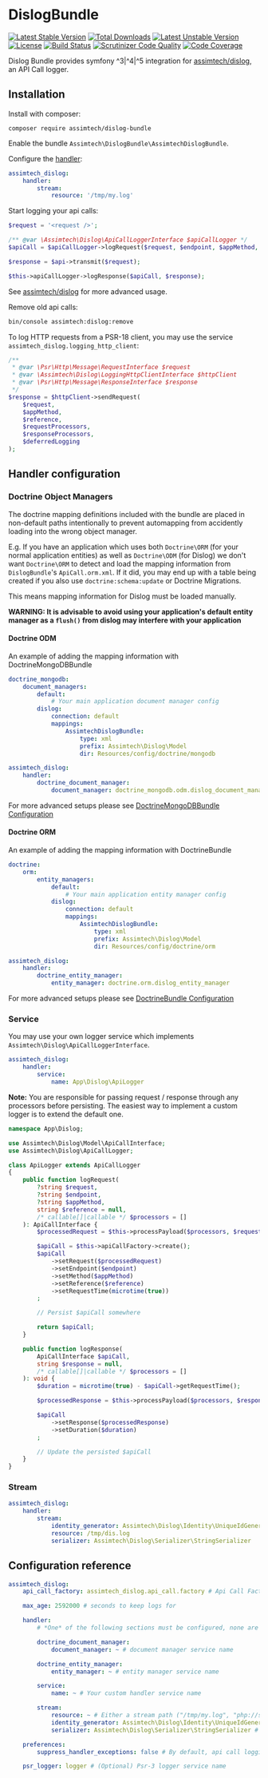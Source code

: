 # DislogBundle

[![Latest Stable Version](https://poser.pugx.org/assimtech/dislog-bundle/v/stable)](https://packagist.org/packages/assimtech/dislog-bundle)
[![Total Downloads](https://poser.pugx.org/assimtech/dislog-bundle/downloads)](https://packagist.org/packages/assimtech/dislog-bundle)
[![Latest Unstable Version](https://poser.pugx.org/assimtech/dislog-bundle/v/unstable)](https://packagist.org/packages/assimtech/dislog-bundle)
[![License](https://poser.pugx.org/assimtech/dislog-bundle/license)](https://packagist.org/packages/assimtech/dislog-bundle)
[![Build Status](https://travis-ci.org/assimtech/dislog-bundle.svg?branch=master)](https://travis-ci.org/assimtech/dislog-bundle)
[![Scrutinizer Code Quality](https://scrutinizer-ci.com/g/assimtech/dislog-bundle/badges/quality-score.png?b=master)](https://scrutinizer-ci.com/g/assimtech/dislog-bundle/?branch=master)
[![Code Coverage](https://scrutinizer-ci.com/g/assimtech/dislog-bundle/badges/coverage.png?b=master)](https://scrutinizer-ci.com/g/assimtech/dislog-bundle/?branch=master)

Dislog Bundle provides symfony ^3|^4|^5 integration for [assimtech/dislog](https://github.com/assimtech/dislog), an API Call logger.

## Installation

Install with composer:

```shell
composer require assimtech/dislog-bundle
```

Enable the bundle `Assimtech\DislogBundle\AssimtechDislogBundle`.

Configure the [handler](#handler-configuration):

```yaml
assimtech_dislog:
    handler:
        stream:
            resource: '/tmp/my.log'
```

Start logging your api calls:

```php
$request = '<request />';

/** @var \Assimtech\Dislog\ApiCallLoggerInterface $apiCallLogger */
$apiCall = $apiCallLogger->logRequest($request, $endpoint, $appMethod, $reference);

$response = $api->transmit($request);

$this->apiCallLogger->logResponse($apiCall, $response);
```

See [assimtech/dislog](https://github.com/assimtech/dislog) for more advanced usage.

Remove old api calls:

```sh
bin/console assimtech:dislog:remove
```

To log HTTP requests from a PSR-18 client, you may use the service `assimtech_dislog.logging_http_client`:

```php
/**
 * @var \Psr\Http\Message\RequestInterface $request
 * @var \Assimtech\Dislog\LoggingHttpClientInterface $httpClient
 * @var \Psr\Http\Message\ResponseInterface $response
 */
$response = $httpClient->sendRequest(
    $request,
    $appMethod,
    $reference,
    $requestProcessors,
    $responseProcessors,
    $deferredLogging
);
```

## Handler configuration

### Doctrine Object Managers

The doctrine mapping definitions included with the bundle are placed in non-default paths intentionally to prevent automapping from accidently loading into the wrong object manager.

E.g. If you have an application which uses both `Doctrine\ORM` (for your normal application entities) as well as `Doctrine\ODM` (for Dislog) we don't want `Doctrine\ORM` to detect and load the mapping information from `DislogBundle`'s `ApiCall.orm.xml`. If it did, you may end up with a table being created if you also use `doctrine:schema:update` or Doctrine Migrations.

This means mapping information for Dislog must be loaded manually.

**WARNING: It is advisable to avoid using your application's default entity manager as a `flush()` from dislog may interfere with your application**

#### Doctrine ODM

An example of adding the mapping information with DoctrineMongoDBBundle
```yaml
doctrine_mongodb:
    document_managers:
        default:
            # Your main application document manager config
        dislog:
            connection: default
            mappings:
                AssimtechDislogBundle:
                    type: xml
                    prefix: Assimtech\Dislog\Model
                    dir: Resources/config/doctrine/mongodb

assimtech_dislog:
    handler:
        doctrine_document_manager:
            document_manager: doctrine_mongodb.odm.dislog_document_manager
```

For more advanced setups please see [DoctrineMongoDBBundle Configuration](http://symfony.com/doc/current/bundles/DoctrineMongoDBBundle/config.html)

#### Doctrine ORM

An example of adding the mapping information with DoctrineBundle
```yaml
doctrine:
    orm:
        entity_managers:
            default:
                # Your main application entity manager config
            dislog:
                connection: default
                mappings:
                    AssimtechDislogBundle:
                        type: xml
                        prefix: Assimtech\Dislog\Model
                        dir: Resources/config/doctrine/orm

assimtech_dislog:
    handler:
        doctrine_entity_manager:
            entity_manager: doctrine.orm.dislog_entity_manager
```

For more advanced setups please see [DoctrineBundle Configuration](http://symfony.com/doc/master/bundles/DoctrineBundle/configuration.html)

### Service

You may use your own logger service which implements `Assimtech\Dislog\ApiCallLoggerInterface`.

```yaml
assimtech_dislog:
    handler:
        service:
            name: App\Dislog\ApiLogger
```

**Note:** You are responsible for passing request / response through any processors before persisting. The easiest way to implement a custom logger is to extend the default one.

```php
namespace App\Dislog;

use Assimtech\Dislog\Model\ApiCallInterface;
use Assimtech\Dislog\ApiCallLogger;

class ApiLogger extends ApiCallLogger
{
    public function logRequest(
        ?string $request,
        ?string $endpoint,
        ?string $appMethod,
        string $reference = null,
        /* callable[]|callable */ $processors = []
    ): ApiCallInterface {
        $processedRequest = $this->processPayload($processors, $request);

        $apiCall = $this->apiCallFactory->create();
        $apiCall
            ->setRequest($processedRequest)
            ->setEndpoint($endpoint)
            ->setMethod($appMethod)
            ->setReference($reference)
            ->setRequestTime(microtime(true))
        ;

        // Persist $apiCall somewhere

        return $apiCall;
    }

    public function logResponse(
        ApiCallInterface $apiCall,
        string $response = null,
        /* callable[]|callable */ $processors = []
    ): void {
        $duration = microtime(true) - $apiCall->getRequestTime();

        $processedResponse = $this->processPayload($processors, $response);

        $apiCall
            ->setResponse($processedResponse)
            ->setDuration($duration)
        ;

        // Update the persisted $apiCall
    }
}
```

### Stream

```yaml
assimtech_dislog:
    handler:
        stream:
            identity_generator: Assimtech\Dislog\Identity\UniqueIdGenerator
            resource: /tmp/dis.log
            serializer: Assimtech\Dislog\Serializer\StringSerializer
```

## Configuration reference

```yaml
assimtech_dislog:
    api_call_factory: assimtech_dislog.api_call.factory # Api Call Factory service name

    max_age: 2592000 # seconds to keep logs for

    handler:
        # *One* of the following sections must be configured, none are enable by default

        doctrine_document_manager:
            document_manager: ~ # document manager service name

        doctrine_entity_manager:
            entity_manager: ~ # entity manager service name

        service:
            name: ~ # Your custom handler service name

        stream:
            resource: ~ # Either a stream path ("/tmp/my.log", "php://stdout") or a stream resource (see fopen)
            identity_generator: Assimtech\Dislog\Identity\UniqueIdGenerator # Identity Generator service name
            serializer: Assimtech\Dislog\Serializer\StringSerializer # Serializer service name

    preferences:
        suppress_handler_exceptions: false # By default, api call logging exceptions are suppressed (they still get emitted as warnings to the psr_logger if any)

    psr_logger: logger # (Optional) Psr-3 logger service name
```

